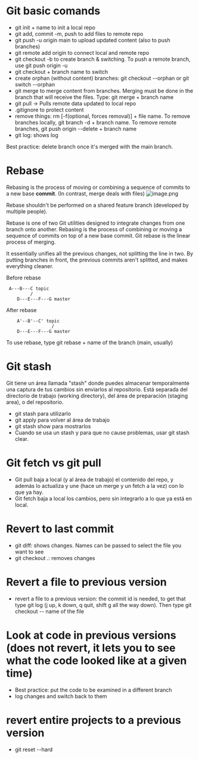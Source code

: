 # Git basic comands

* git init + name to init a local repo
* git add, commit -m, push to add files to remote repo
* git push -u origin main to upload updated content (also to push branches)
* git remote add origin <host-or-remoteURL> to connect local and remote repo
* git checkout -b to create branch & switching. To push a remote branch, use git push origin -u <branchname>
* git checkout + branch name to switch
* create orphan (without content) branches: git checkout --orphan <branch> or git switch --orphan <branch>
* git merge to merge content from branches. Merging must be done in the branch that will receive the files. Type: git merge + branch name
* git pull -> Pulls remote data updated to local repo
* .gitignore to protect content
* remove things: rm [-f(optional, forces removal)] + file name. To remove branches locally, git branch -d + branch name. To remove remote branches, git push origin --delete + branch name
* git log: shows log



Best practice: delete branch once it's merged with the main branch.

# Rebase

Rebasing is the process of moving or combining a sequence of commits to a new base **commit**. (In contrast, merge deals with files)
![image.png](https://wac-cdn.atlassian.com/dam/jcr:4e576671-1b7f-43db-afb5-cf8db8df8e4a/01%20What%20is%20git%20rebase.svg?cdnVersion=1543)

Rebase shouldn't be performed on a shared feature branch (developed by multiple people).

Rebase is one of two Git utilities designed to integrate changes from one branch onto another. Rebasing is the process of combining or moving a sequence of commits on top of a new base commit. Git rebase is the linear process of merging.

It essentially unifies all the previous changes, not splitting the line in two. By putting branches in front, the previous commits aren't splitted, and makes everything cleaner.

Before rebase

```
 A---B---C topic
         /
    D---E---F---G master
```

After rebase
```
    A'--B'--C' topic
                 /
    D---E---F---G master
```
To use rebase, type git rebase + name of the branch (main, usually)

# Git stash

Git tiene un área llamada "stash" donde puedes almacenar temporalmente una captura de tus cambios sin enviarlos al repositorio. Está separada del directorio de trabajo (working directory), del área de preparación (staging area), o del repositorio.

* git stash para utilizarlo
* git apply para volver al área de trabajo
* git stash show para mostrarlos
* Cuando se usa un stash y para que no cause problemas, usar git stash clear.

# Git fetch vs git pull

* Git pull baja a local (y al área de trabajo) el contenido del repo, y además lo actualiza y une (hace un merge y un fetch a la vez) con lo que ya hay.
* Git fetch baja a local los cambios, pero sin integrarlo a lo que ya está en local.

# Revert to last commit

* git diff: shows changes. Names can be passed to select the file you want to see
* git checkout .: removes changes

# Revert a file to previous version

* revert a file to a previous version: the commit id is needed, to get that type git log (j up, k down, q quit, shift g all the way down). Then type git checkout <file id> -- name of the file

# Look at code in previous versions (does not revert, it lets you to see what the code looked like at a given time)

* Best practice: put the code to be examined in a different branch
* log changes and switch back to them

# revert entire projects to a previous version

* git reset --hard <id>
